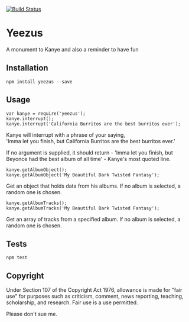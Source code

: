 [![Build Status](https://travis-ci.org/abishakkodi/Yeezus.svg?branch=master)](https://travis-ci.org/abishakkodi/Yeezus)
# Yeezus
A monument to Kanye and also a reminder to have fun

## Installation

  `npm install yeezus --save`

## Usage
    var kanye = require('yeezus');
    kanye.interrupt();
    kanye.interrupt('California Burritos are the best burritos ever');


  
  Kanye will interrupt with a phrase of your saying,  
  'Imma let you finish, but California Burritos are the best burritos ever.'
  
  If no argument is supplied, it should return - 'Imma let you finish, but Beyonce had the best album of all time' - Kanye's most quoted line.
  

    kanye.getAlbumObject();
    kanye.getAlbumObject('My Beautiful Dark Twisted Fantasy');

  Get an object that holds data from his albums. If no album is selected, a random one is chosen.

    kanye.getAlbumTracks();
    kanye.getAlbumTracks('My Beautiful Dark Twisted Fantasy');
  Get an array of tracks from a specified album. If no album is selected, a random one is chosen.

## Tests

  `npm test`

## Copyright

Under Section 107 of the Copyright Act 1976, allowance is made for "fair use" for purposes such as criticism, comment, news reporting, teaching, scholarship, and research. Fair use is a use permitted.

Please don't sue me.
